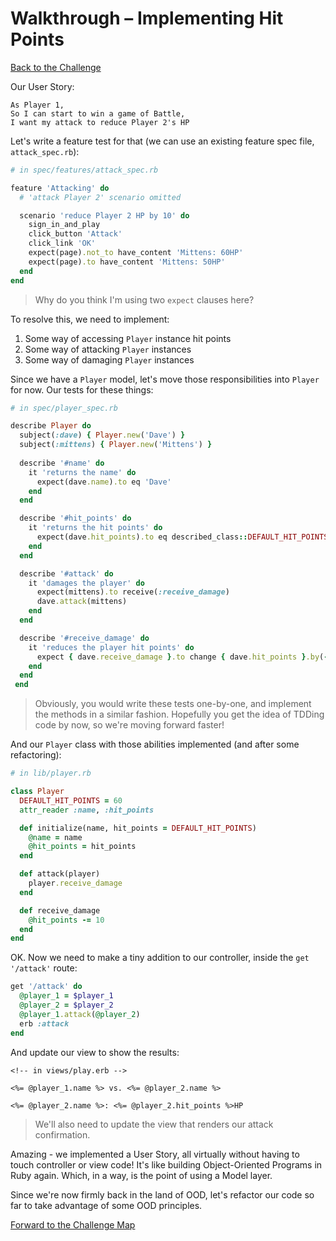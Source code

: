 # Walkthrough – Implementing Hit Points

[Back to the Challenge](../24_implementing_hit_points.md)

Our User Story:

```
As Player 1,
So I can start to win a game of Battle,
I want my attack to reduce Player 2's HP
```

Let's write a feature test for that (we can use an existing feature spec file, `attack_spec.rb`):

```ruby
# in spec/features/attack_spec.rb

feature 'Attacking' do
  # 'attack Player 2' scenario omitted

  scenario 'reduce Player 2 HP by 10' do
    sign_in_and_play
    click_button 'Attack'
    click_link 'OK'
    expect(page).not_to have_content 'Mittens: 60HP'
    expect(page).to have_content 'Mittens: 50HP'
  end
end
```

> Why do you think I'm using two `expect` clauses here?

To resolve this, we need to implement:

1) Some way of accessing `Player` instance hit points
2) Some way of attacking `Player` instances
3) Some way of damaging `Player` instances

Since we have a `Player` model, let's move those responsibilities into `Player` for now. Our tests for these things:

```ruby
# in spec/player_spec.rb

describe Player do
  subject(:dave) { Player.new('Dave') }
  subject(:mittens) { Player.new('Mittens') }
 
  describe '#name' do
    it 'returns the name' do
      expect(dave.name).to eq 'Dave'
    end
  end

  describe '#hit_points' do
    it 'returns the hit points' do
      expect(dave.hit_points).to eq described_class::DEFAULT_HIT_POINTS
    end
  end

  describe '#attack' do
    it 'damages the player' do
      expect(mittens).to receive(:receive_damage)
      dave.attack(mittens)
    end
  end

  describe '#receive_damage' do
    it 'reduces the player hit points' do
      expect { dave.receive_damage }.to change { dave.hit_points }.by(-10)
    end
  end
 end
```

> Obviously, you would write these tests one-by-one, and implement the methods in a similar fashion. Hopefully you get the idea of TDDing code by now, so we're moving forward faster!

And our `Player` class with those abilities implemented (and after some refactoring):

```ruby
# in lib/player.rb

class Player
  DEFAULT_HIT_POINTS = 60
  attr_reader :name, :hit_points

  def initialize(name, hit_points = DEFAULT_HIT_POINTS)
    @name = name
    @hit_points = hit_points
  end

  def attack(player)
    player.receive_damage
  end

  def receive_damage
    @hit_points -= 10
  end
end 
```

OK. Now we need to make a tiny addition to our controller, inside the `get '/attack'` route:

```ruby
get '/attack' do
  @player_1 = $player_1
  @player_2 = $player_2
  @player_1.attack(@player_2)
  erb :attack
end
```

And update our view to show the results:

```erb
<!-- in views/play.erb -->

<%= @player_1.name %> vs. <%= @player_2.name %>
 
<%= @player_2.name %>: <%= @player_2.hit_points %>HP
```

> We'll also need to update the view that renders our attack confirmation.

Amazing - we implemented a User Story, all virtually without having to touch controller or view code! It's like building Object-Oriented Programs in Ruby again. Which, in a way, is the point of using a Model layer.

Since we're now firmly back in the land of OOD, let's refactor our code so far to take advantage of some OOD principles.

[Forward to the Challenge Map](../00_challenge_map.md)
